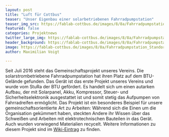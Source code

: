 ```yaml
---
layout: post
title: "Luft für Cottbus"
teaser: "Unser Eigenbau einer solarbetriebenen Fahrradpumpstation"
teaser_img_src: https://fablab-cottbus.de/images/8/8a/Fahrradpumpstation_Standort.JPG
featured: false
categories: Projektnews
twitter_large_img: https://fablab-cottbus.de/images/8/8a/Fahrradpumpstation_Standort.JPG
header_background: https://fablab-cottbus.de/images/8/8a/Fahrradpumpstation_Standort.JPG
image: https://fablab-cottbus.de/images/8/8a/Fahrradpumpstation_Standort.JPG
author: Maximilian Voigt

---
```

Seit Juli 2016 steht das Gemeinschaftsprojekt unseres Vereins. Die solarstrombetriebene Fahrradpumpstation hat ihren Platz 
auf dem BTU-Gelände gefunden. Das Gerät ist das erste Projekt unseres Vereins und wurde vom StuRa der BTU gefördert. 
Es handelt sich um einen autarken Aufbau, der mit Solarpanel, Akku, Kompressor, Steuer- und Sicherheitselektronik ausgestattet 
ist und somit stetig das Aufpumpen von Fahrradreifen ermöglicht. Das Projekt ist ein besonderes Beispiel für unsere 
gemeinschaftsorientierte Art zu Arbeiten: Während sich die Einen um die Organisation gekümmert haben, steckten Andere ihr 
Wissen über das Schweißen und Arbeiten mit elektrotechnischen Bauteilen in das Gerät. Auch wurden vorwiegend Materialien recycelt. 
Weitere Informationen zu diesem Projekt sind
 im <a href="https://fablab-cottbus.de/index.php/Solarbetriebene_Fahrradpumpstation" target="_blank">Wiki-Eintrag</a> zu finden.